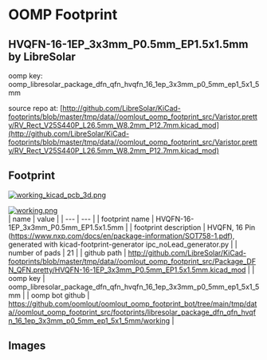 # OOMP Footprint  
## HVQFN-16-1EP_3x3mm_P0.5mm_EP1.5x1.5mm  by LibreSolar  
  
oomp key: oomp_libresolar_package_dfn_qfn_hvqfn_16_1ep_3x3mm_p0_5mm_ep1_5x1_5mm  
  
source repo at: [http://github.com/LibreSolar/KiCad-footprints/blob/master/tmp/data//oomlout_oomp_footprint_src/Varistor.pretty/RV_Rect_V25S440P_L26.5mm_W8.2mm_P12.7mm.kicad_mod](http://github.com/LibreSolar/KiCad-footprints/blob/master/tmp/data//oomlout_oomp_footprint_src/Varistor.pretty/RV_Rect_V25S440P_L26.5mm_W8.2mm_P12.7mm.kicad_mod)  
## Footprint  
  
[![working_kicad_pcb_3d.png](working_kicad_pcb_3d_600.png)](working_kicad_pcb_3d.png)  
  
[![working.png](working_600.png)](working.png)  
| name | value | 
| --- | --- | 
| footprint name | HVQFN-16-1EP_3x3mm_P0.5mm_EP1.5x1.5mm | 
| footprint description | HVQFN, 16 Pin (https://www.nxp.com/docs/en/package-information/SOT758-1.pdf), generated with kicad-footprint-generator ipc_noLead_generator.py | 
| number of pads | 21 | 
| github path | http://github.com/LibreSolar/KiCad-footprints/blob/master/tmp/data//oomlout_oomp_footprint_src/Package_DFN_QFN.pretty/HVQFN-16-1EP_3x3mm_P0.5mm_EP1.5x1.5mm.kicad_mod | 
| oomp key | oomp_libresolar_package_dfn_qfn_hvqfn_16_1ep_3x3mm_p0_5mm_ep1_5x1_5mm | 
| oomp bot github | https://github.com/oomlout/oomlout_oomp_footprint_bot/tree/main/tmp/data//oomlout_oomp_footprint_src/footprints/libresolar_package_dfn_qfn_hvqfn_16_1ep_3x3mm_p0_5mm_ep1_5x1_5mm/working | 
## Images  
